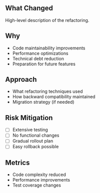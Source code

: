## What Changed
High-level description of the refactoring.

## Why
- Code maintainability improvements
- Performance optimizations
- Technical debt reduction
- Preparation for future features

## Approach
- What refactoring techniques used
- How backward compatibility maintained
- Migration strategy (if needed)

## Risk Mitigation
- [ ] Extensive testing
- [ ] No functional changes
- [ ] Gradual rollout plan
- [ ] Easy rollback possible

## Metrics
- Code complexity reduced
- Performance improvements
- Test coverage changes
